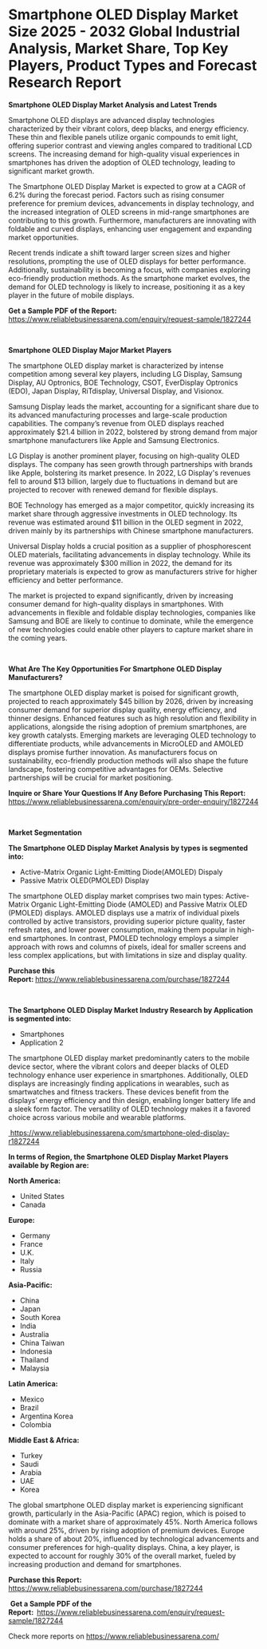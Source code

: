 <p><h1>Smartphone OLED Display Market Size 2025 - 2032 Global Industrial Analysis, Market Share, Top Key Players, Product Types and Forecast Research Report</h1></p><p><strong>Smartphone OLED Display Market Analysis and Latest Trends</strong></p>
<p><p>Smartphone OLED displays are advanced display technologies characterized by their vibrant colors, deep blacks, and energy efficiency. These thin and flexible panels utilize organic compounds to emit light, offering superior contrast and viewing angles compared to traditional LCD screens. The increasing demand for high-quality visual experiences in smartphones has driven the adoption of OLED technology, leading to significant market growth.</p><p>The Smartphone OLED Display Market is expected to grow at a CAGR of 6.2% during the forecast period. Factors such as rising consumer preference for premium devices, advancements in display technology, and the increased integration of OLED screens in mid-range smartphones are contributing to this growth. Furthermore, manufacturers are innovating with foldable and curved displays, enhancing user engagement and expanding market opportunities.</p><p>Recent trends indicate a shift toward larger screen sizes and higher resolutions, prompting the use of OLED displays for better performance. Additionally, sustainability is becoming a focus, with companies exploring eco-friendly production methods. As the smartphone market evolves, the demand for OLED technology is likely to increase, positioning it as a key player in the future of mobile displays.</p></p>
<p><strong>Get a Sample PDF of the Report:&nbsp;</strong> <a href="https://www.reliablebusinessarena.com/enquiry/request-sample/1827244?utm_campaign=3098&utm_medium=2&utm_source=Github&utm_content=ia&utm_term=06042025&utm_id=smartphone-oled-display">https://www.reliablebusinessarena.com/enquiry/request-sample/1827244</a></p>
<p>&nbsp;</p>
<p><strong>Smartphone OLED Display Major Market Players</strong></p>
<p><p>The smartphone OLED display market is characterized by intense competition among several key players, including LG Display, Samsung Display, AU Optronics, BOE Technology, CSOT, EverDisplay Optronics (EDO), Japan Display, RiTdisplay, Universal Display, and Visionox. </p><p>Samsung Display leads the market, accounting for a significant share due to its advanced manufacturing processes and large-scale production capabilities. The company’s revenue from OLED displays reached approximately $21.4 billion in 2022, bolstered by strong demand from major smartphone manufacturers like Apple and Samsung Electronics.</p><p>LG Display is another prominent player, focusing on high-quality OLED displays. The company has seen growth through partnerships with brands like Apple, bolstering its market presence. In 2022, LG Display's revenues fell to around $13 billion, largely due to fluctuations in demand but are projected to recover with renewed demand for flexible displays.</p><p>BOE Technology has emerged as a major competitor, quickly increasing its market share through aggressive investments in OLED technology. Its revenue was estimated around $11 billion in the OLED segment in 2022, driven mainly by its partnerships with Chinese smartphone manufacturers.</p><p>Universal Display holds a crucial position as a supplier of phosphorescent OLED materials, facilitating advancements in display technology. While its revenue was approximately $300 million in 2022, the demand for its proprietary materials is expected to grow as manufacturers strive for higher efficiency and better performance.</p><p>The market is projected to expand significantly, driven by increasing consumer demand for high-quality displays in smartphones. With advancements in flexible and foldable display technologies, companies like Samsung and BOE are likely to continue to dominate, while the emergence of new technologies could enable other players to capture market share in the coming years.</p></p>
<p>&nbsp;</p>
<p><strong>What Are The Key Opportunities For Smartphone OLED Display Manufacturers?</strong></p>
<p><p>The smartphone OLED display market is poised for significant growth, projected to reach approximately $45 billion by 2026, driven by increasing consumer demand for superior display quality, energy efficiency, and thinner designs. Enhanced features such as high resolution and flexibility in applications, alongside the rising adoption of premium smartphones, are key growth catalysts. Emerging markets are leveraging OLED technology to differentiate products, while advancements in MicroOLED and AMOLED displays promise further innovation. As manufacturers focus on sustainability, eco-friendly production methods will also shape the future landscape, fostering competitive advantages for OEMs. Selective partnerships will be crucial for market positioning.</p></p>
<p><strong>Inquire or Share Your Questions If Any Before Purchasing This Report:</strong> <a href="https://www.reliablebusinessarena.com/enquiry/pre-order-enquiry/1827244?utm_campaign=3098&utm_medium=2&utm_source=Github&utm_content=ia&utm_term=06042025&utm_id=smartphone-oled-display">https://www.reliablebusinessarena.com/enquiry/pre-order-enquiry/1827244</a></p>
<p>&nbsp;</p>
<p><strong>Market Segmentation</strong></p>
<p><strong>The Smartphone OLED Display Market Analysis by types is segmented into:</strong></p>
<p><ul><li>Active-Matrix Organic Light-Emitting Diode(AMOLED) Dispaly</li><li>Passive Matrix OLED(PMOLED) Display</li></ul></p>
<p><p>The smartphone OLED display market comprises two main types: Active-Matrix Organic Light-Emitting Diode (AMOLED) and Passive Matrix OLED (PMOLED) displays. AMOLED displays use a matrix of individual pixels controlled by active transistors, providing superior picture quality, faster refresh rates, and lower power consumption, making them popular in high-end smartphones. In contrast, PMOLED technology employs a simpler approach with rows and columns of pixels, ideal for smaller screens and less complex applications, but with limitations in size and display quality.</p></p>
<p><strong>Purchase this Report:&nbsp;</strong><a href="https://www.reliablebusinessarena.com/purchase/1827244?utm_campaign=3098&utm_medium=2&utm_source=Github&utm_content=ia&utm_term=06042025&utm_id=smartphone-oled-display">https://www.reliablebusinessarena.com/purchase/1827244</a></p>
<p>&nbsp;</p>
<p><strong>The Smartphone OLED Display Market Industry Research by Application is segmented into:</strong></p>
<p><ul><li>Smartphones</li><li>Application 2</li></ul></p>
<p><p>The smartphone OLED display market predominantly caters to the mobile device sector, where the vibrant colors and deeper blacks of OLED technology enhance user experience in smartphones. Additionally, OLED displays are increasingly finding applications in wearables, such as smartwatches and fitness trackers. These devices benefit from the displays’ energy efficiency and thin design, enabling longer battery life and a sleek form factor. The versatility of OLED technology makes it a favored choice across various mobile and wearable platforms.</p></p>
<p><a href="https://www.reliablebusinessarena.com/smartphone-oled-display-r1827244?utm_campaign=3098&utm_medium=2&utm_source=Github&utm_content=ia&utm_term=06042025&utm_id=smartphone-oled-display">&nbsp;https://www.reliablebusinessarena.com/smartphone-oled-display-r1827244</a></p>
<p><strong>In terms of Region, the Smartphone OLED Display Market Players available by Region are:</strong></p>
<p>
    <p> <strong> North America: </strong>
        <ul>
            <li>United States</li>
            <li>Canada</li>
        </ul>
        </p> 
    <p> <strong> Europe: </strong>
        <ul>
            <li>Germany</li>
            <li>France</li>
            <li>U.K.</li>
            <li>Italy</li>
            <li>Russia</li>
        </ul>
        </p> 
    <p> <strong> Asia-Pacific: </strong>
        <ul>
            <li>China</li>
            <li>Japan</li>
            <li>South Korea</li>
            <li>India</li>
            <li>Australia</li>
            <li>China Taiwan</li>
            <li>Indonesia</li>
            <li>Thailand</li>
            <li>Malaysia</li>
        </ul>
        </p> 
    <p> <strong> Latin America: </strong>
        <ul>
            <li>Mexico</li>
            <li>Brazil</li>
            <li>Argentina Korea</li>
            <li>Colombia</li>
        </ul>
        </p> 
    <p> <strong> Middle East & Africa: </strong>
        <ul>
            <li>Turkey</li>
            <li>Saudi</li>
            <li>Arabia</li>
            <li>UAE</li>
            <li>Korea</li>
        </ul>
    </p>
    </p>
<p><p>The global smartphone OLED display market is experiencing significant growth, particularly in the Asia-Pacific (APAC) region, which is poised to dominate with a market share of approximately 45%. North America follows with around 25%, driven by rising adoption of premium devices. Europe holds a share of about 20%, influenced by technological advancements and consumer preferences for high-quality displays. China, a key player, is expected to account for roughly 30% of the overall market, fueled by increasing production and demand for smartphones.</p></p>
<p><strong>Purchase this Report: </strong><a href="https://www.reliablebusinessarena.com/purchase/1827244?utm_campaign=3098&utm_medium=2&utm_source=Github&utm_content=ia&utm_term=06042025&utm_id=smartphone-oled-display">https://www.reliablebusinessarena.com/purchase/1827244</a></p>
<p>&nbsp;<strong>Get a Sample PDF of the Report:&nbsp;&nbsp;</strong><a href="https://www.reliablebusinessarena.com/enquiry/request-sample/1827244?utm_campaign=3098&utm_medium=2&utm_source=Github&utm_content=ia&utm_term=06042025&utm_id=smartphone-oled-display">https://www.reliablebusinessarena.com/enquiry/request-sample/1827244</a></p>
<p><strong></strong></p>
<p>Check more reports on <a href="https://www.reliablebusinessarena.com/?utm_campaign=3098&utm_medium=2&utm_source=Github&utm_content=ia&utm_term=06042025&utm_id=smartphone-oled-display">https://www.reliablebusinessarena.com/</a></p>